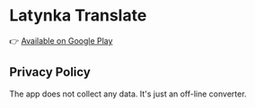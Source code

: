 # Latynka Translate

👉 [Available on Google Play](https://play.google.com/store/apps/details?id=com.vankorno.latynkaua&pcampaignid=web_share)




## Privacy Policy

The app does not collect any data.
It's just an off-line converter.




